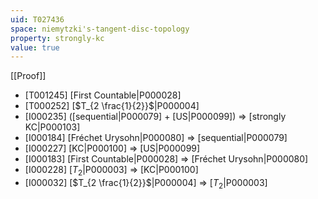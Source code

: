 ```yaml
---
uid: T027436
space: niemytzki's-tangent-disc-topology
property: strongly-kc
value: true
---
```

[[Proof]]

* [T001245] [First Countable|P000028]
* [T000252] [$T_{2 \frac{1}{2}}$|P000004]
* [I000235] ([sequential|P000079] + [US|P000099]) => [strongly KC|P000103]
* [I000184] [Fréchet Urysohn|P000080] => [sequential|P000079]
* [I000227] [KC|P000100] => [US|P000099]
* [I000183] [First Countable|P000028] => [Fréchet Urysohn|P000080]
* [I000228] [$T_2$|P000003] => [KC|P000100]
* [I000032] [$T_{2 \frac{1}{2}}$|P000004] => [$T_2$|P000003]

